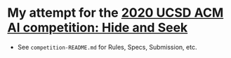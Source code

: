 # My attempt for the [2020 UCSD ACM AI competition: Hide and Seek](https://github.com/acmucsd/hide-and-seek-ai)
- See `competition-README.md` for Rules, Specs, Submission, etc.